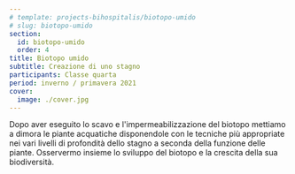 ```yaml
---
# template: projects-bihospitalis/biotopo-umido
# slug: biotopo-umido
section:
  id: biotopo-umido
  order: 4
title: Biotopo umido
subtitle: Creazione di uno stagno
participants: Classe quarta
period: inverno / primavera 2021
cover:
  image: ./cover.jpg
---
```


Dopo aver eseguito lo scavo e l'impermeabilizzazione del biotopo mettiamo a dimora le piante acquatiche disponendole con le tecniche più appropriate nei vari livelli di profondità dello stagno a seconda della funzione delle piante. Osservermo insieme lo sviluppo del biotopo e la crescita della sua biodiversità.
